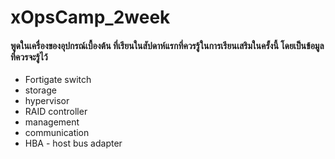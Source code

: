 # xOpsCamp_2week   
#### พูดในเครื่องของอุปกรณ์เบื้องต้น ที่เรียนในสัปดาห์แรกที่ควรรู้ในการเรียนเสริมในครั้งนี้ โดยเป็นข้อมูลที่ควรจะรู้ไว้ 
* Fortigate switch
* storage
* hypervisor
* RAID controller
* management
* communication
* HBA - host bus adapter

